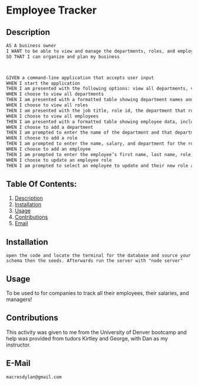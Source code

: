 # Employee Tracker
    
  ## Description
  
  ```md
AS A business owner
I WANT to be able to view and manage the departments, roles, and employees in my company
SO THAT I can organize and plan my business



GIVEN a command-line application that accepts user input
WHEN I start the application
THEN I am presented with the following options: view all departments, view all roles, view all employees, add a department, add a role, add an employee, and update an employee role
WHEN I choose to view all departments
THEN I am presented with a formatted table showing department names and department ids
WHEN I choose to view all roles
THEN I am presented with the job title, role id, the department that role belongs to, and the salary for that role
WHEN I choose to view all employees
THEN I am presented with a formatted table showing employee data, including employee ids, first names, last names, job titles, departments, salaries, and managers that the employees report to
WHEN I choose to add a department
THEN I am prompted to enter the name of the department and that department is added to the database
WHEN I choose to add a role
THEN I am prompted to enter the name, salary, and department for the role and that role is added to the database
WHEN I choose to add an employee
THEN I am prompted to enter the employee’s first name, last name, role, and manager, and that employee is added to the database
WHEN I choose to update an employee role
THEN I am prompted to select an employee to update and their new role and this information is updated in the database
```
  ## Table Of Contents:

  1. [Description](#Description)
  2. [Installation](#Installation)
  3. [Usage](#Usage)
  4. [Contributions](#credits)
  6. [Email](#email)


  ## Installation 
    open the code and locate the terminal for the database and source your schema then the seeds. Afterwards run the server with "node server"

  ## Usage
 To be used to for companies to track all their employees, their salaries, and managers!

  ## Contributions 
This activity was given to me from the University of Denver bootcamp and help was provided from tudors Kirtley and George, with Dan as my instructor.



  ## E-Mail
    macresdylan@gmail.com

